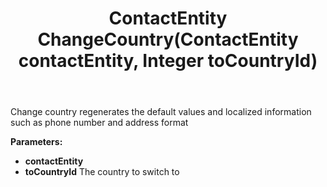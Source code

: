 ﻿---
uid: crmscript_ref_NSContactAgent_ChangeCountry
title: ContactEntity ChangeCountry(ContactEntity contactEntity, Integer toCountryId)
intellisense: NSContactAgent.ChangeCountry
keywords: NSContactAgent, ChangeCountry
so.topic: reference
---

Change country regenerates the default values and localized information such as phone number and address format

**Parameters:**
 - **contactEntity** 
 - **toCountryId** The country to switch to

